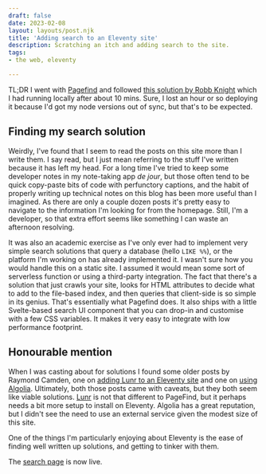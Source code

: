 ```yaml
---
draft: false
date: 2023-02-08
layout: layouts/post.njk
title: 'Adding search to an Eleventy site'
description: Scratching an itch and adding search to the site.
tags:
- the web, eleventy

---
```

TL;DR I went with [Pagefind](https://pagefind.app/) and followed [this solution by Robb Knight](https://rknight.me/using-pagefind-with-eleventy-for-search/) which I had running locally after about 10 mins. Sure, I lost an hour or so deploying it because I'd got my node versions out of sync, but that's to be expected.

## Finding my search solution

Weirdly, I've found that I seem to read the posts on this site more than I write them. I say read, but I just mean referring to the stuff I've written because it has left my head. For a long time I've tried to keep some developer notes in my note-taking app _de jour_, but those often tend to be quick copy-paste bits of code with perfunctory captions, and the habit of properly writing up technical notes on this blog has been more useful than I imagined. As there are only a couple dozen posts it's pretty easy to navigate to the information I'm looking for from the homepage. Still, I'm a developer, so that extra effort seems like something I can waste an afternoon resolving.

It was also an academic exercise as I've only ever had to implement very simple search solutions that query a database (hello `LIKE %%`), or the platform I'm working on has already implemented it. I wasn't sure how you would handle this on a static site. I assumed it would mean some sort of serverless function or using a third-party integration. The fact that there's a solution that just crawls your site, looks for HTML attributes to decide what to add to the file-based index, and then queries that client-side is so simple in its genius. That's essentially what Pagefind does. It also ships with a little Svelte-based search UI component that you can drop-in and customise with a few CSS variables. It makes it very easy to integrate with low performance footprint.

## Honourable mention

When I was casting about for solutions I found some older posts by Raymond Camden, one on [adding Lunr to an Eleventy site](https://www.raymondcamden.com/2019/10/20/adding-search-to-your-eleventy-static-site-with-lunr) and one on [using Algolia](https://www.raymondcamden.com/2020/06/24/adding-algolia-search-to-eleventy-and-netlify). Ultimately, both those posts came with caveats, but they both seem like viable solutions. [Lunr](https://lunrjs.com/) is not that different to PageFind, but it perhaps needs a bit more setup to install on Eleventy. Algolia has a great reputation, but I didn't see the need to use an external service given the modest size of this site.

One of the things I'm particularly enjoying about Eleventy is the ease of finding well written up solutions, and getting to tinker with them.

The [search page](/search/) is now live.

